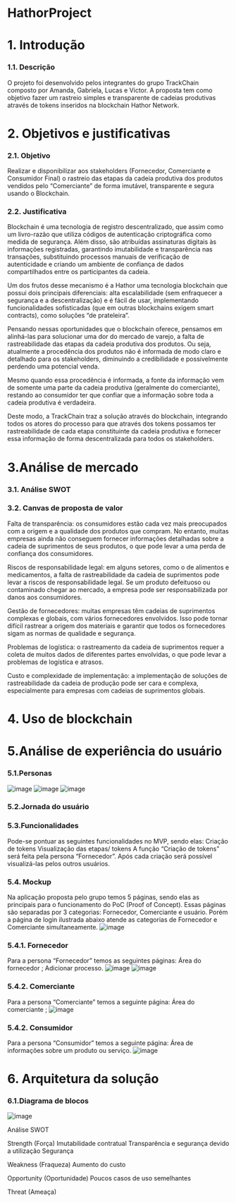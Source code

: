 # HathorProject

# 1. Introdução

### 1.1. Descrição

O projeto foi desenvolvido pelos integrantes do grupo TrackChain composto por Amanda, Gabriela, Lucas e Victor. A proposta tem como objetivo fazer um rastreio simples e transparente de cadeias produtivas através de tokens inseridos na blockchain Hathor Network.

# 2. Objetivos e justificativas

### 2.1. Objetivo

Realizar e disponibilizar aos stakeholders (Fornecedor, Comerciante e Consumidor Final) o rastreio das etapas da cadeia produtiva dos produtos vendidos pelo “Comerciante” de forma imutável, transparente e segura usando o Blockchain.

### 2.2. Justificativa

Blockchain é uma tecnologia de registro descentralizado, que assim como um livro-razão que utiliza códigos de autenticação criptográfica como medida de segurança. Além disso, são atribuídas assinaturas digitais às informações registradas, garantindo imutabilidade e transparência nas transações, substituindo processos manuais de verificação de autenticidade e criando um ambiente de confiança de dados compartilhados entre os participantes da cadeia.

Um dos frutos desse mecanismo é a Hathor uma tecnologia blockchain que possui dois principais diferenciais: alta escalabilidade (sem enfraquecer a segurança e a descentralização) e é fácil de usar, implementando funcionalidades sofisticadas (que em
outras blockchains exigem smart contracts), como soluções “de prateleira”.

Pensando nessas oportunidades que o blockchain oferece, pensamos em alinhá-las para solucionar uma dor do mercado de varejo, a falta de rastreabilidade das etapas da cadeia produtiva dos produtos. Ou seja, atualmente a procedência dos produtos não é informada de modo claro e detalhado para os stakeholders, diminuindo a credibilidade e possivelmente perdendo uma potencial venda. 

Mesmo quando essa procedência é informada, a fonte da informação vem de somente uma parte da cadeia produtiva (geralmente do comerciante), restando ao consumidor ter que confiar que a informação sobre toda a cadeia produtiva é verdadeira.

Deste modo, a TrackChain traz a solução através do blockchain, integrando todos os atores do processo para que através dos tokens possamos ter rastreabilidade de cada etapa constituinte da cadeia produtiva e fornecer essa informação de forma descentralizada para todos os stakeholders.

# 3.Análise de mercado

### 3.1. Análise SWOT

### 3.2. Canvas de proposta de valor

Falta de transparência: os consumidores estão cada vez mais preocupados com a origem e a qualidade dos produtos que compram. No entanto, muitas empresas ainda não conseguem fornecer informações detalhadas sobre a cadeia de suprimentos de seus produtos, o que pode levar a uma perda de confiança dos consumidores.

Riscos de responsabilidade legal: em alguns setores, como o de alimentos e medicamentos, a falta de rastreabilidade da cadeia de suprimentos pode levar a riscos de responsabilidade legal. Se um produto defeituoso ou contaminado chegar ao mercado, a empresa pode ser responsabilizada por danos aos consumidores.

Gestão de fornecedores: muitas empresas têm cadeias de suprimentos complexas e globais, com vários fornecedores envolvidos. Isso pode tornar difícil rastrear a origem dos materiais e garantir que todos os fornecedores sigam as normas de qualidade e segurança.

Problemas de logística: o rastreamento da cadeia de suprimentos requer a coleta de muitos dados de diferentes partes envolvidas, o que pode levar a problemas de logística e atrasos.

Custo e complexidade de implementação: a implementação de soluções de rastreabilidade da cadeia de produção pode ser cara e complexa, especialmente para empresas com cadeias de suprimentos globais.

# 4. Uso de blockchain

# 5.Análise de experiência do usuário

### 5.1.Personas 
![image](https://user-images.githubusercontent.com/99270135/236658557-672489b0-6ced-4a38-8f23-552e34fa655c.png)
![image](https://user-images.githubusercontent.com/99270135/236658626-c6cb337c-fe2d-4f1a-a3b7-fab64648da76.png)
![image](https://user-images.githubusercontent.com/99270135/236658686-512a91e3-aab9-4bf7-ab8c-18e17a5c6c52.png)

### 5.2.Jornada do usuário

### 5.3.Funcionalidades

Pode-se pontuar as seguintes funcionalidades no MVP, sendo elas:
Criação de tokens 
Visualização das etapas/ tokens
A função “Criação de tokens” será feita pela persona “Fornecedor”. Após cada criação será possível visualizá-las pelos outros usuários.  

### 5.4. Mockup

Na aplicação proposta pelo grupo temos 5 páginas, sendo elas as principais para o funcionamento do PoC (Proof of Concept). Essas páginas são separadas por 3 categorias: Fornecedor, Comerciante e usuário. Porém a página de login ilustrada abaixo atende as categorias de Fornecedor e Comerciante simultaneamente. 
 ![image](https://user-images.githubusercontent.com/99270135/236658449-32155885-0ec3-44aa-979a-6277b2216e40.png)


### 5.4.1. Fornecedor

Para a persona “Fornecedor” temos as seguintes páginas:
Área do fornecedor ;
Adicionar processo.
![image](https://user-images.githubusercontent.com/99270135/236658465-6ce75eaa-6458-4aa4-a22c-3a38cdcb9f58.png)
![image](https://user-images.githubusercontent.com/99270135/236658471-16f2562c-60c2-4a41-aed4-a1052763f2a2.png)

### 5.4.2. Comerciante

Para a persona “Comerciante” temos a seguinte página:
Área do comerciante ;
![image](https://user-images.githubusercontent.com/99270135/236658475-a4f78724-92bb-44ce-8a38-ada3769e11e6.png)


### 5.4.2. Consumidor

Para a persona “Consumidor” temos a seguinte página:
Área de informações sobre um produto ou serviço.
![image](https://user-images.githubusercontent.com/99270135/236658482-826664a9-607c-4a2d-84f7-e89d41fb3607.png)


# 6. Arquitetura da solução

### 6.1.Diagrama de blocos
![image](https://user-images.githubusercontent.com/99270135/236658389-ef1de051-f6d2-4929-b0b0-ca439e90b3cc.png)


Análise SWOT

Strength (Força)
Imutabilidade contratual
Transparência e segurança devido a utilização 
Segurança

Weakness (Fraqueza)
Aumento do custo

Opportunity (Oportunidade)
Poucos casos de uso semelhantes

Threat (Ameaça)


